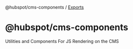 @hubspot/cms-components / [Exports](modules.md)

# @hubspot/cms-components

Utilities and Components For JS Rendering on the CMS
